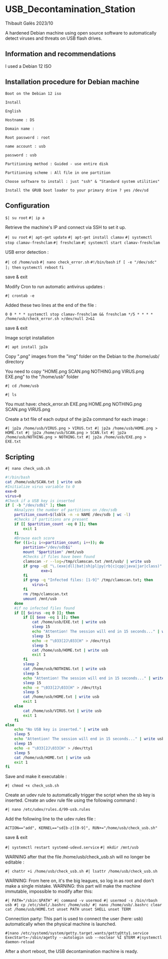 # USB_Decontamination_Station

Thibault Galès 2023/10

A hardened Debian machine using open source software to automatically detect viruses and threats on USB flash drives.

## Information and recommendations

I used a Debian 12 ISO

## Installation procedure for Debian machine

`Boot on the Debian 12 iso`

`Install`

`English`

`Hostname : DS`

`Domain name :`

`Root password : root`

`name account : usb`

`password : usb`

`Partitioning method : Guided - use entire disk`

`Partitioning scheme : All file in one partition`

`Choose software to install : just "ssh" & "Standard system utilities"`

`Install the GRUB boot loader to your primary drive ? yes /dev/sd`


## Configuration

`$| su root`
`#| ip a`

 Retrieve the machine's IP and connect via SSH to set it up.

`#| su root`
`#| apt-get update`
`#| apt-get install clamav`
`#| systemctl stop clamav-freshclam`
`#| freshclam`
`#| systemctl start clamav-freshclam`

USB error detection :

`#| cd /home/usb`
`#| nano check_error.sh`
	`#!/bin/bash`
	`if [ -e "/dev/sdc" ]; then`
    		`systemctl reboot`
	`fi`

save & exit

Modify Cron to run automatic antivirus updates :

`#| crontab -e`

Added these two lines at the end of the file :

`0 0 * * * systemctl stop clamav-freshclam && freshclam
*/5 * * * * /home/usb/check_error.sh >/dev/null 2>&1`

save & exit

Image script installation

`#| apt install jp2a`

Copy ".png" images from the "img" folder on the Debian to the /home/usb/ directory

You need to copy "HOME.png SCAN.png NOTHING.png VIRUS.png EXE.png" to the "/home/usb" folder

`#| cd /home/usb`

`#| ls`

You must have: check_error.sh EXE.png HOME.png NOTHING.png SCAN.png VIRUS.png

Create a txt file of each output of the jp2a command for each image :

`#| jp2a /home/usb/VIRUS.png > VIRUS.txt
#| jp2a /home/usb/HOME.png > HOME.txt
#| jp2a /home/usb/SCAN.png > SCAN.txt
#| jp2a /home/usb/NOTHING.png > NOTHING.txt
#| jp2a /home/usb/EXE.png > EXE.txt`

## Scripting

`#| nano check_usb.sh`

```bash
#!/bin/bash
cat /home/usb/SCAN.txt | write usb
#Initialize virus variable to 0
exe=0
virus=0
#Check if a USB key is inserted
if [ -b "/dev/sdb1" ]; then
    #Analyzes the number of partitions on /dev/sdb
    partition_count=$(lsblk -n -o NAME /dev/sdb | wc -l)
    #Checks if partitions are present
    if [[ $partition_count -eq 0 ]]; then
        exit 1
    fi
    #Browse each score
    for ((i=1; i<=partition_count; i++)); do
        partition="/dev/sdb$i"
        mount "$partition" /mnt/usb
        #Checks if files have been found
        clamscan -r --log=/tmp/clamscan.txt /mnt/usb/ | write usb
        if grep -qE "\.(exe|dll|bat|sh|pl|py|rb|c|cpp|java|jar|class)" /tmp/clamscan.txt; then
                exe=1
        fi
        if grep -q "Infected files: [1-9]" /tmp/clamscan.txt; then
            virus=1
        fi
        rm /tmp/clamscan.txt
        umount /mnt/usb
    done
    #if no infected files found
    if [[ $virus -eq 0 ]]; then
        if [[ $exe -eq 1 ]]; then
            cat /home/usb/EXE.txt | write usb
            sleep 15
            echo "Attention! The session will end in 15 seconds..." | write usb
            sleep 15
            echo -e "\033[2J\033[H" > /dev/tty1
            sleep 5
            cat /home/usb/HOME.txt | write usb
            exit 1
        fi
        sleep 2
        cat /home/usb/NOTHING.txt | write usb
        sleep 5
        echo "Attention! The session will end in 15 seconds..." | write usb
        sleep 15
        echo -e "\033[2J\033[H" > /dev/tty1
        sleep 5
        cat /home/usb/HOME.txt | write usb
        exit 1
    else
        cat /home/usb/VIRUS.txt | write usb
        exit 1
    fi
else
	echo "No USB key is inserted." | write usb
	sleep 5
	echo "Attention! The session will end in 15 seconds..." | write usb
	sleep 15
	echo -e "\033[2J\033[H" > /dev/tty1
	sleep 5
	cat /home/usb/HOME.txt | write usb
	exit 1
fi
```

Save and make it executable :

`#| chmod +x check_usb.sh`

Create an udev rule to automatically trigger the script when the sb key is inserted. Create an udev rule file using the following command :

`#| nano /etc/udev/rules.d/99-usb.rules`

Add the following line to the udev rules file :

`ACTION=="add", KERNEL=="sd[b-z][0-9]", RUN+="/home/usb/check_usb.sh"`

save & exit

`#| systemctl restart systemd-udevd.service`
`#| mkdir /mnt/usb`

WARNING after that the file /home/usb/check_usb.sh will no longer be editable :

`#| chattr +i /home/usb/check_usb.sh
#| lsattr /home/usb/check_usb.sh`

WARNING: From here on, it's the big leagues, so log in as root and don't make a single mistake.
WARNING: this part will make the machine immutable, impossible to modify after this:

`#| PATH="/sbin:$PATH"
#| command -v usermod
#| usermod -s /bin/rbash usb
#| cp /etc/skel/.bashrc /home/usb/
#| nano /home/usb/.bashrc
    clear
    cat /home/usb/HOME.txt
    unset PATH
    unset SHELL
    unset TERM`

Connection party:
This part is used to connect the user (here: usb) automatically when the physical machine is launched.

`#|nano /etc/systemd/system/getty.target.wants/getty@tty1.service
    ExecStart=-/sbin/agetty --autologin usb --noclear %I $TERM
#|systemctl daemon-reload`

After a short reboot, the USB decontamination machine is ready.



